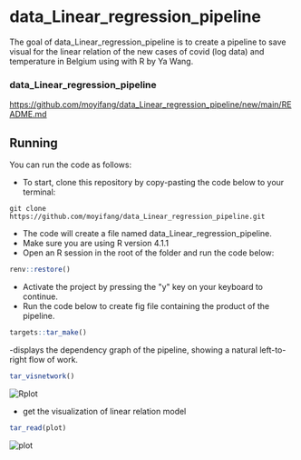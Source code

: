 # data_Linear_regression_pipeline

<!-- badges: start -->
<!-- badges: end -->

The goal of data_Linear_regression_pipeline is to create a pipeline to save visual for the linear relation of the new cases of covid (log data) and temperature in Belgium using  with R by Ya Wang. 

###  data_Linear_regression_pipeline
https://github.com/moyifang/data_Linear_regression_pipeline/new/main/README.md

## Running

You can run the code as follows:

- To start, clone this repository by copy-pasting the code below to your terminal:
```
git clone https://github.com/moyifang/data_Linear_regression_pipeline.git
```
- The code will create a file named  data_Linear_regression_pipeline. 
- Make sure you are using R version 4.1.1
- Open an R session in the root of the folder and run the code below:

``` r
renv::restore()
```
- Activate the project by pressing the "y" key on your keyboard to continue. 
- Run the code below to create fig file containing the product of the pipeline. 
``` r
targets::tar_make()
``` 
-displays the dependency graph of the pipeline, showing a natural left-to-right flow of work.
``` r
tar_visnetwork()
``` 
![Rplot](https://user-images.githubusercontent.com/65603840/215220153-48526d27-109c-48c6-b142-3ed30f27905b.png)

- get the visualization of linear relation model 
``` r
tar_read(plot)
``` 
![plot](https://user-images.githubusercontent.com/65603840/215219976-1572055d-bd1a-4e46-a778-c1ba145c484a.png)
